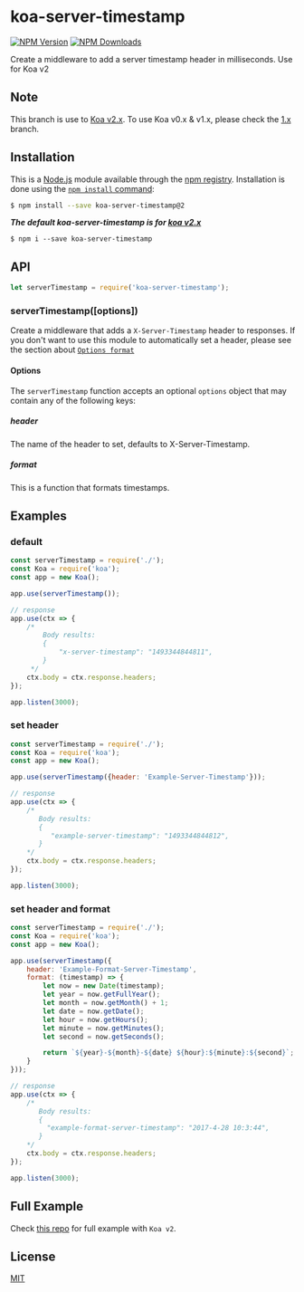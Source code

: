 
# koa-server-timestamp

[![NPM Version][npm-image]][npm-url]
[![NPM Downloads][downloads-image]][downloads-url]

Create a middleware to add a server timestamp header in milliseconds. Use for Koa v2

## Note
This branch is use to [Koa v2.x](https://github.com/koajs/koa/tree/master).
To use Koa v0.x & v1.x, please check the [1.x](https://github.com/SunilWang/koa-server-timestamp/tree/v1.x) branch.

## Installation

This is a [Node.js](https://nodejs.org/en/) module available through the
[npm registry](https://www.npmjs.com/). Installation is done using the
[`npm install` command](https://docs.npmjs.com/getting-started/installing-npm-packages-locally):

```sh
$ npm install --save koa-server-timestamp@2
```

___The default koa-server-timestamp is for [koa v2.x](https://github.com/koajs/koa/tree/v2.x)___
```
$ npm i --save koa-server-timestamp
```

## API

```js
let serverTimestamp = require('koa-server-timestamp');
```
### serverTimestamp([options])

Create a middleware that adds a `X-Server-Timestamp` header to responses. If
you don't want to use this module to automatically set a header, please
see the section about [`Options format`](#format)

#### Options

The `serverTimestamp` function accepts an optional `options` object that may
contain any of the following keys:

##### header

The name of the header to set, defaults to X-Server-Timestamp.

##### format

This is a function that formats timestamps.

## Examples

### default

```js
const serverTimestamp = require('./');
const Koa = require('koa');
const app = new Koa();

app.use(serverTimestamp());

// response
app.use(ctx => {
    /*
        Body results:
        {
            "x-server-timestamp": "1493344844811",
        }
     */
    ctx.body = ctx.response.headers;
});

app.listen(3000);
```

### set header

```js
const serverTimestamp = require('./');
const Koa = require('koa');
const app = new Koa();

app.use(serverTimestamp({header: 'Example-Server-Timestamp'}));

// response
app.use(ctx => {
    /*
       Body results:
       {
          "example-server-timestamp": "1493344844812",
       }
    */
    ctx.body = ctx.response.headers;
});

app.listen(3000);
```

### set header and format

```js
const serverTimestamp = require('./');
const Koa = require('koa');
const app = new Koa();

app.use(serverTimestamp({
    header: 'Example-Format-Server-Timestamp',
    format: (timestamp) => {
        let now = new Date(timestamp);
        let year = now.getFullYear();
        let month = now.getMonth() + 1;
        let date = now.getDate();
        let hour = now.getHours();
        let minute = now.getMinutes();
        let second = now.getSeconds();

        return `${year}-${month}-${date} ${hour}:${minute}:${second}`;
    }
}));

// response
app.use(ctx => {
    /*
       Body results:
       {
         "example-format-server-timestamp": "2017-4-28 10:3:44",
       }
    */
    ctx.body = ctx.response.headers;
});

app.listen(3000);
```

## Full Example
Check [this repo](https://github.com/SunilWang/koa-server-timestamp/blob/v1.x/example.js) for full example with `Koa v2`.

## License

[MIT](LICENSE)

[npm-image]: https://img.shields.io/npm/v/koa-server-timestamp.svg
[npm-url]: https://www.npmjs.com/package/koa-server-timestamp
[downloads-image]: https://img.shields.io/npm/dt/koa-server-timestamp.svg
[downloads-url]: https://npmjs.org/package/koa-server-timestamp

